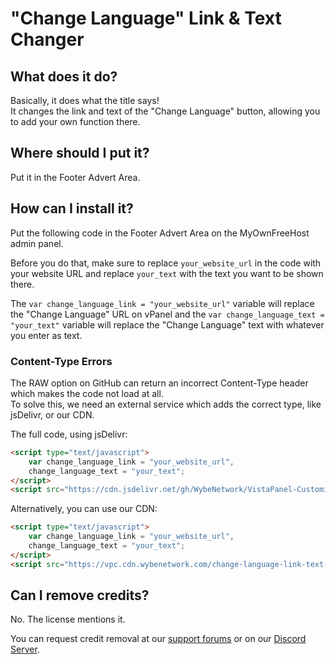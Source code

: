 # "Change Language" Link & Text Changer  

## What does it do?  
Basically, it does what the title says!  
It changes the link and text of the "Change Language" button, allowing you to add your own function there.

## Where should I put it?  
Put it in the Footer Advert Area. 

## How can I install it?  

Put the following code in the Footer Advert Area on the MyOwnFreeHost admin panel.  

Before you do that, make sure to replace `your_website_url` in the code with your website URL and replace `your_text` with the text you want to be shown there.  

The `var change_language_link = "your_website_url"` variable will replace the "Change Language" URL on vPanel and the `var change_language_text = "your_text"` variable will replace the "Change Language" text with whatever you enter as text.


### Content-Type Errors
The RAW option on GitHub can return an incorrect Content-Type header which makes the code not load at all.  
To solve this, we need an external service which adds the correct type, like jsDelivr, or our CDN.

The full code, using jsDelivr:

```html
<script type="text/javascript">  
    var change_language_link = "your_website_url",
    change_language_text = "your_text";
</script>  
<script src="https://cdn.jsdelivr.net/gh/WybeNetwork/VistaPanel-Customizations@2.2.0/change-language-link-text-changer/change-language-link-text-changer.js" type="text/javascript"></script>  
```
Alternatively, you can use our CDN:
```html
<script type="text/javascript">  
    var change_language_link = "your_website_url",
    change_language_text = "your_text";
</script>  
<script src="https://vpc.cdn.wybenetwork.com/change-language-link-text-changer/change-language-link-text-changer.js" type="text/javascript"></script>
```

## Can I remove credits?
No. The license mentions it.  

You can request credit removal at our [support forums](https://wybenetwork.com) or on our [Discord Server](https://dsc.gg/ifastnet).